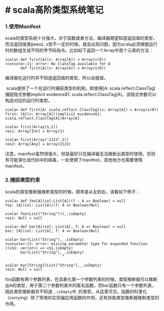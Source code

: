 # # scala高阶类型系统笔记

### 1.使用Manifest

​	scala的类型系统十分强大，对于函数或者方法，编译器期望知道返回值的类型，而当返回值类jjwesz. x型不一定的时候，就会出现问题，因为scala必须根据运行时的数组生成不同的字节码指令。比如如下返回一个Array中首个元素的方法：

```
scala> def first[A](x: Array[A]) = Array(x(0))
<console>:11: error: No ClassTag available for A
       def first[A](x: Array[A]) = Array(x(0))
```

编译器在运行时并不知道返回值的类型，所以会报错。

​	scala提供了一个在运行时捕获类型的机制，即使用[A: scala.reflect.ClassTag]捕捉隐式参数implicit evidence$1: scala.reflect.ClassTag[A]，该隐式参数可以构造对应的运行时类型。

```
scala> def first[A: scala.reflect.ClassTag](x: Array[A]) = Array(x(0))
first: [A](x: Array[A])(implicit evidence$1: scala.reflect.ClassTag[A])Array[A]

scala> first(Array(1,2))
res1: Array[Int] = Array(1)

scala> first(Array("2123",2))
res2: Array[Any] = Array(2123)
```

​	注意，manifest虽然很强大，但是最好只在编译器无法推断出类型时使用，否则有可能演化成代码中的病毒，一处使用了manifest，其他地方也需要使用manifest。

### 2.捕捉类型约束

scala的类型推断器推断类型的时候，顺序是从左到右，请看如下例子：

```
scala> def foo[A](col:List[A])(f : A => Boolean) = null
foo: [A](col: List[A])(f: A => Boolean)Null

scala> foo(List("String"))(_.isEmpty)
res1: Null = null

scala> def bar[A](col: List[A], f: A => Boolean) = null
bar: [A](col: List[A], f: A => Boolean)Null

scala> bar(List("String"),_.isEmpty)
<console>:13: error: missing parameter type for expanded function ((x$1: <error>) => x$1.isEmpty)
       bar(List("String"),_.isEmpty)
                          ^

scala> bar[String](List("String"),_.isEmpty)
res3: Null = null

```

foo函数有两个参数列表，在具象化第一个参数列表的时候，类型推断器可以推断出A的类型，用于第二个参数列表中的匿名函数，而bar函数只有一个参数列表，因此类型推断器并不知道`_.isEmpty`中`_`的类型，从这里可见，函数的科里化（currying）除了常用的实现偏应用函数的作用，还有协助类型推断器推断类型的作用。

##  

